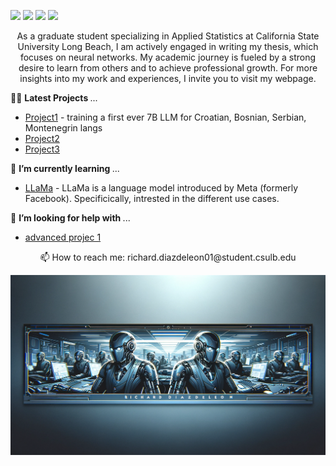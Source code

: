 [<img src="https://img.shields.io/badge/linkedin-%230077B5.svg?&style=for-the-badge&logo=linkedin&logoColor=white" />](https://www.linkedin.com/in/richard-d-740b2a24b/) 
[<img src="https://img.shields.io/badge/twitter-%230077B5.svg?&style=for-the-badge&logo=twitter&logoColor=white&color=00acee" />](https://twitter.com/diazrichard98) 
[<img src="https://img.shields.io/badge/medium-%2312100E.svg?&style=for-the-badge&logo=medium&logoColor=white" />](https://medium.com/@diazrichard98)
[<img src="https://img.shields.io/badge/Microsoft_Outlook-0078D4?style=for-the-badge&logo=microsoft-outlook&logoColor=white" />](mailto:richard.diazdeleon01@student.csulb.edu) 


<p align="center">
   As a graduate student specializing in Applied Statistics at California State University Long Beach, I am actively engaged in writing my thesis, which focuses on neural networks. My academic journey is fueled by a strong desire to learn from others and to achieve professional growth. For more insights into my work and experiences, I invite you to visit my webpage.
</p>


👨‍💻 <b> Latest Projects </b>... 
  * <a href="https://www.linkedin.com/feed/update/urn:li:activity:7143209223722627072/">Project1</a> - training a first ever 7B LLM for Croatian, Bosnian, Serbian, Montenegrin langs
  * <a href="https://github.com/gordicaleksa/lm-evaluation-harness-serbian"> Project2</a><br/>
  * <a href="https://github.com/gordicaleksa/Open-NLLB">Project3</a><br/>





🌱 <b> I’m currently learning </b> ... 
* [LLaMa](https://github.com/facebookresearch/llama) - LLaMa is a language model introduced by Meta (formerly Facebook). Specificically, intrested in the different use cases.




🤔 <b> I’m looking for help with </b> ...
* [advanced projec 1](https://twitter.com/gordic_aleksa/status/1723004221664972819)



<p align="center">
   📫 How to reach me: richard.diazdeleon01@student.csulb.edu
</p>


<div style="text-align: center;">
    <img src="https://github.com/dsrichard97/dsrichard97/blob/main/img1.png" alt="Image Description">
</div>









